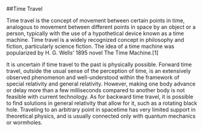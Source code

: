 ##Time Travel



Time travel is the concept of movement between certain points in time, analogous to movement between different points in space by an object or a person, typically with the use of a hypothetical device known as a time machine. Time travel is a widely recognized concept in philosophy and fiction, particularly science fiction. The idea of a time machine was popularized by H. G. Wells' 1895 novel The Time Machine.[1]







It is uncertain if time travel to the past is physically possible. Forward time travel, outside the usual sense of the perception of time, is an extensively observed phenomenon and well-understood within the framework of special relativity and general relativity. However, making one body advance or delay more than a few milliseconds compared to another body is not feasible with current technology. As for backward time travel, it is possible to find solutions in general relativity that allow for it, such as a rotating black hole. Traveling to an arbitrary point in spacetime has very limited support in theoretical physics, and is usually connected only with quantum mechanics or wormholes.